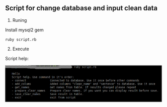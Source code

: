 ## Script for change database and input clean data

1. Runing

Install mysql2 gem

```
ruby script.rb
```

2. Execute

Script help:

![script_help](images/script_help.png)